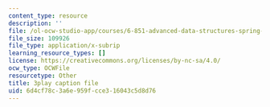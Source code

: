 ```yaml
---
content_type: resource
description: ''
file: /ol-ocw-studio-app/courses/6-851-advanced-data-structures-spring-2012/6d4cf78c3a6e959fcce316043c5d8d76_NMxLL3D5qd8.srt
file_size: 109926
file_type: application/x-subrip
learning_resource_types: []
license: https://creativecommons.org/licenses/by-nc-sa/4.0/
ocw_type: OCWFile
resourcetype: Other
title: 3play caption file
uid: 6d4cf78c-3a6e-959f-cce3-16043c5d8d76
---
```

